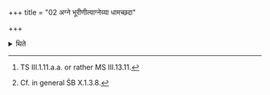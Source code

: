 +++
title = "02 अग्ने भूरीणीत्याग्नेय्या धामच्छदा"

+++

<details><summary>थिते</summary>

2. With the verse addressed to Agni Dhāmacchad beginning with agne bhūrīṇi[^1] he should offer ghee after having placed (built) each layer.[^2]   

[^1]: TS III.1.11.a.a. or rather MS III.13.11.  

[^2]: Cf. in general ŚB X.1.3.8.  
</details>
